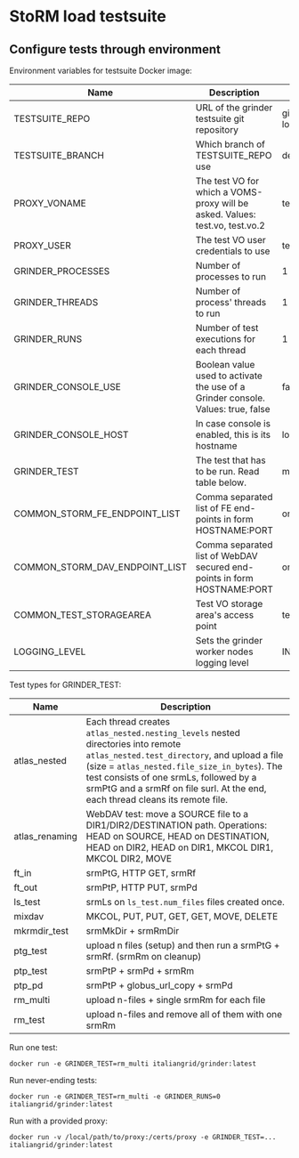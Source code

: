 # StoRM load testsuite

## Configure tests through environment

Environment variables for testsuite Docker image:

| Name | Description | Default
|------|-------------|--------
| TESTSUITE_REPO 						| URL of the grinder testsuite git repository | git://github.com/italiangrid/grinder-load-testsuite.git
| TESTSUITE\_BRANCH 					| Which branch of TESTSUITE\_REPO use | develop
| PROXY\_VONAME 							| The test VO for which a VOMS-proxy will be asked. Values: test.vo, test.vo.2 | test.vo
| PROXY\_USER 							| The test VO user credentials to use | test0
| GRINDER\_PROCESSES 					| Number of processes to run | 1
| GRINDER\_THREADS						| Number of process' threads to run | 1
| GRINDER\_RUNS 							| Number of test executions for each thread | 1
| GRINDER\_CONSOLE\_USE					| Boolean value used to activate the use of a Grinder console. Values: true, false | false
| GRINDER\_CONSOLE\_HOST				| In case console is enabled, this is its hostname | localhost
| GRINDER\_TEST							| The test that has to be run. Read table below. | mixdav
| COMMON\_STORM\_FE\_ENDPOINT\_LIST	| Comma separated list of FE end-points in form HOSTNAME:PORT | omii006-vm03.cnaf.infn.it:8444
| COMMON\_STORM\_DAV\_ENDPOINT\_LIST	| Comma separated list of WebDAV secured end-points in form HOSTNAME:PORT | omii006-vm03.cnaf.infn.it:8443
| COMMON\_TEST\_STORAGEAREA			| Test VO storage area's access point | test.vo
| LOGGING\_LEVEL 						| Sets the grinder worker nodes logging level | INFO

Test types for GRINDER\_TEST:

| Name  | Description |
|-------|-------------|
| atlas_nested		|	Each thread creates `atlas_nested.nesting_levels` nested directories into remote `atlas_nested.test_directory`, and upload a file (size = `atlas_nested.file_size_in_bytes`). The test consists of one srmLs, followed by a srmPtG and a srmRf on file surl. At the end, each thread cleans its remote file.
| atlas_renaming		| WebDAV test: move a SOURCE file to a DIR1/DIR2/DESTINATION path. Operations: HEAD on SOURCE, HEAD on DESTINATION, HEAD on DIR2, HEAD on DIR1, MKCOL DIR1, MKCOL DIR2, MOVE
| ft_in				| srmPtG, HTTP GET, srmRf
| ft_out				| srmPtP, HTTP PUT, srmPd
| ls_test				| srmLs on `ls_test.num_files` files created once.
| mixdav				| MKCOL, PUT, PUT, GET, GET, MOVE, DELETE
| mkrmdir_test		| srmMkDir + srmRmDir
| ptg_test			| upload n files (setup) and then run a srmPtG + srmRf. (srmRm on cleanup)
| ptp_test			| srmPtP + srmPd + srmRm
| ptp_pd				| srmPtP + globus_url_copy + srmPd
| rm_multi			| upload n-files + single srmRm for each file
| rm_test 			| upload n-files and remove all of them with one srmRm

Run one test:

	docker run -e GRINDER_TEST=rm_multi italiangrid/grinder:latest

Run never-ending tests:

	docker run -e GRINDER_TEST=rm_multi -e GRINDER_RUNS=0 italiangrid/grinder:latest

Run with a provided proxy:

	docker run -v /local/path/to/proxy:/certs/proxy -e GRINDER_TEST=... italiangrid/grinder:latest
